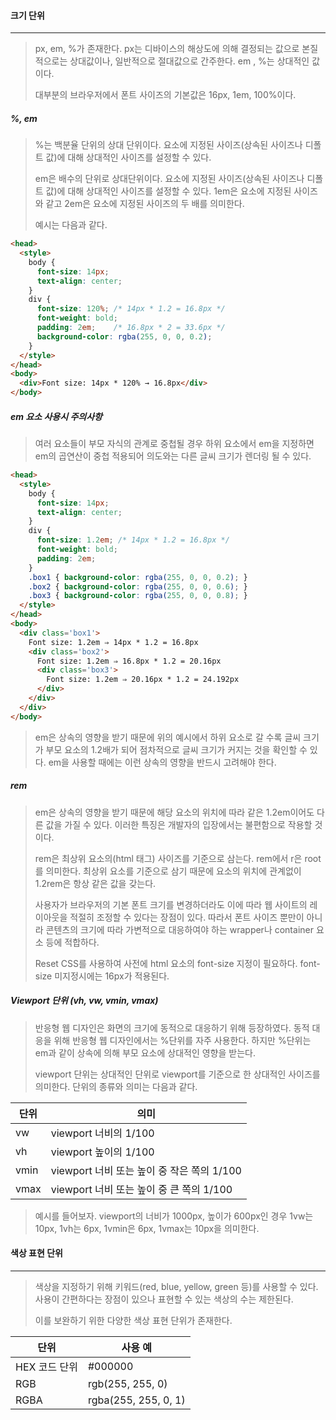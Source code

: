 #### 크기 단위

------

> px, em, %가 존재한다. px는 디바이스의 해상도에 의해 결정되는 값으로 본질적으로는 상대값이나, 일반적으로 절대값으로 간주한다. em , %는 상대적인 값이다.
>
> 대부분의 브라우저에서 폰트 사이즈의 기본값은 16px, 1em, 100%이다.



##### %, em

> %는 백분율 단위의 상대 단위이다. 요소에 지정된 사이즈(상속된 사이즈나 디폴트 값)에 대해 상대적인 사이즈를 설정할 수 있다.
>
> em은 배수의 단위로 상대단위이다. 요소에 지정된 사이즈(상속된 사이즈나 디폴트 값)에 대해 상대적인 사이즈를 설정할 수 있다. 1em은 요소에 지정된 사이즈와 같고 2em은 요소에 지정된 사이즈의 두 배를 의미한다.
>
> 예시는 다음과 같다.

```html
<head>
  <style>
    body {
      font-size: 14px;
      text-align: center;
    }
    div {
      font-size: 120%; /* 14px * 1.2 = 16.8px */
      font-weight: bold;
      padding: 2em;    /* 16.8px * 2 = 33.6px */
      background-color: rgba(255, 0, 0, 0.2);
    }
  </style>
</head>
<body>
  <div>Font size: 14px * 120% → 16.8px</div>
</body>
```



##### em 요소 사용시 주의사항

> 여러 요소들이 부모 자식의 관계로 중첩될 경우 하위 요소에서 em을 지정하면 em의 곱연산이 중첩 적용되어 의도와는 다른 글씨 크기가 렌더링 될 수 있다.

```html
<head>
  <style>
    body {
      font-size: 14px;
      text-align: center;
    }
    div {
      font-size: 1.2em; /* 14px * 1.2 = 16.8px */
      font-weight: bold;
      padding: 2em;
    }
    .box1 { background-color: rgba(255, 0, 0, 0.2); }
    .box2 { background-color: rgba(255, 0, 0, 0.6); }
    .box3 { background-color: rgba(255, 0, 0, 0.8); }
  </style>
</head>
<body>
  <div class='box1'>
    Font size: 1.2em ⇒ 14px * 1.2 = 16.8px
    <div class='box2'>
      Font size: 1.2em ⇒ 16.8px * 1.2 = 20.16px
      <div class='box3'>
        Font size: 1.2em ⇒ 20.16px * 1.2 = 24.192px
      </div>
    </div>
  </div>
</body>
```

> em은 상속의 영향을 받기 때문에 위의 예시에서 하위 요소로 갈 수록 글씨 크기가 부모 요소의 1.2배가 되어 점차적으로 글씨 크기가 커지는 것을 확인할 수 있다. em을 사용할 때에는 이런 상속의 영향을 반드시 고려해야 한다.



##### rem

> em은 상속의 영향을 받기 때문에 해당 요소의 위치에 따라 같은 1.2em이어도 다른 값을 가질 수 있다. 이러한 특징은 개발자의 입장에서는 불편함으로 작용할 것이다.
>
> rem은 최상위 요소의(html 태그) 사이즈를 기준으로 삼는다. rem에서 r은 root를 의미한다. 최상위 요소를 기준으로 삼기 때문에 요소의 위치에 관계없이 1.2rem은 항상 같은 값을 갖는다.
>
> 사용자가 브라우저의 기본 폰트 크기를 변경하더라도 이에 따라 웹 사이트의 레이아웃을 적절히 조정할 수 있다는 장점이 있다. 따라서 폰트 사이즈 뿐만이 아니라 콘텐츠의 크기에 따라 가변적으로 대응하여야 하는 wrapper나 container 요소 등에 적합하다.
>
> Reset CSS를 사용하여 사전에 html 요소의 font-size 지정이 필요하다. font-size 미지정시에는 16px가 적용된다.



##### Viewport 단위 (vh, vw, vmin, vmax)

> 반응형 웹 디자인은 화면의 크기에 동적으로 대응하기 위해 등장하였다. 동적 대응을 위해 반응형 웹 디자인에서는 %단위를 자주 사용한다. 하지만 %단위는 em과 같이 상속에 의해 부모 요소에 상대적인 영향을 받는다.
>
> viewport 단위는 상대적인 단위로 viewport를 기준으로 한 상대적인 사이즈를 의미한다. 단위의 종류와 의미는 다음과 같다.

| 단위 | 의미                                       |
| ---- | ------------------------------------------ |
| vw   | viewport 너비의 1/100                      |
| vh   | viewport 높이의 1/100                      |
| vmin | viewport 너비 또는 높이 중 작은 쪽의 1/100 |
| vmax | viewport 너비 또는 높이 중 큰 쪽의 1/100   |

> 예시를 들어보자. viewport의 너비가 1000px, 높이가 600px인 경우 1vw는 10px, 1vh는 6px, 1vmin은 6px, 1vmax는 10px을 의미한다.





#### 색상 표현 단위

------

> 색상을 지정하기 위해 키워드(red, blue, yellow, green 등)를 사용할 수 있다. 사용이 간편하다는 장점이 있으나 표현할 수 있는 색상의 수는 제한된다. 
>
> 이를 보완하기 위한 다양한 색상 표현 단위가 존재한다.

| 단위          | 사용 예              |
| ------------- | -------------------- |
| HEX 코드 단위 | #000000              |
| RGB           | rgb(255, 255, 0)     |
| RGBA          | rgba(255, 255, 0, 1) |

